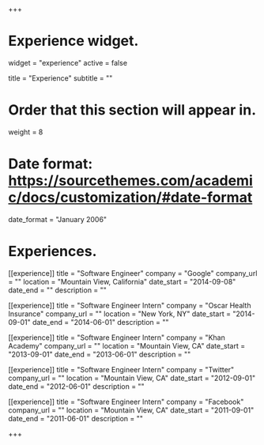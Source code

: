 +++
# Experience widget.
widget = "experience"
active = false

title = "Experience"
subtitle = ""

# Order that this section will appear in.
weight = 8

# Date format: https://sourcethemes.com/academic/docs/customization/#date-format
date_format = "January 2006"

# Experiences.
[[experience]]
  title = "Software Engineer"
  company = "Google"
  company_url = ""
  location = "Mountain View, California"
  date_start = "2014-09-08"
  date_end = ""
  description = ""

[[experience]]
  title = "Software Engineer Intern"
  company = "Oscar Health Insurance"
  company_url = ""
  location = "New York, NY"
  date_start = "2014-09-01"
  date_end = "2014-06-01"
  description = ""

[[experience]]
  title = "Software Engineer Intern"
  company = "Khan Academy"
  company_url = ""
  location = "Mountain View, CA"
  date_start = "2013-09-01"
  date_end = "2013-06-01"
  description = ""

[[experience]]
  title = "Software Engineer Intern"
  company = "Twitter"
  company_url = ""
  location = "Mountain View, CA"
  date_start = "2012-09-01"
  date_end = "2012-06-01"
  description = ""

[[experience]]
  title = "Software Engineer Intern"
  company = "Facebook"
  company_url = ""
  location = "Mountain View, CA"
  date_start = "2011-09-01"
  date_end = "2011-06-01"
  description = ""

+++
